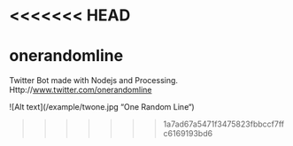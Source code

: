 <<<<<<< HEAD
=======
# onerandomline

Twitter Bot made with Nodejs and Processing. 
Http://www.twitter.com/onerandomline

![Alt text](/example/twone.jpg “One Random Line“)
>>>>>>> 1a7ad67a5471f3475823fbbccf7ffc6169193bd6
